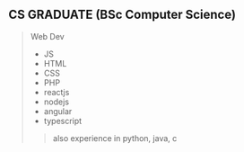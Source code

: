CS GRADUATE (BSc Computer Science)
------------------------------
> 
> Web Dev 
> - JS
> - HTML
> - CSS
> - PHP
> - reactjs
> - nodejs
> - angular
> - typescript
> 
>>   also experience in python, java, c

